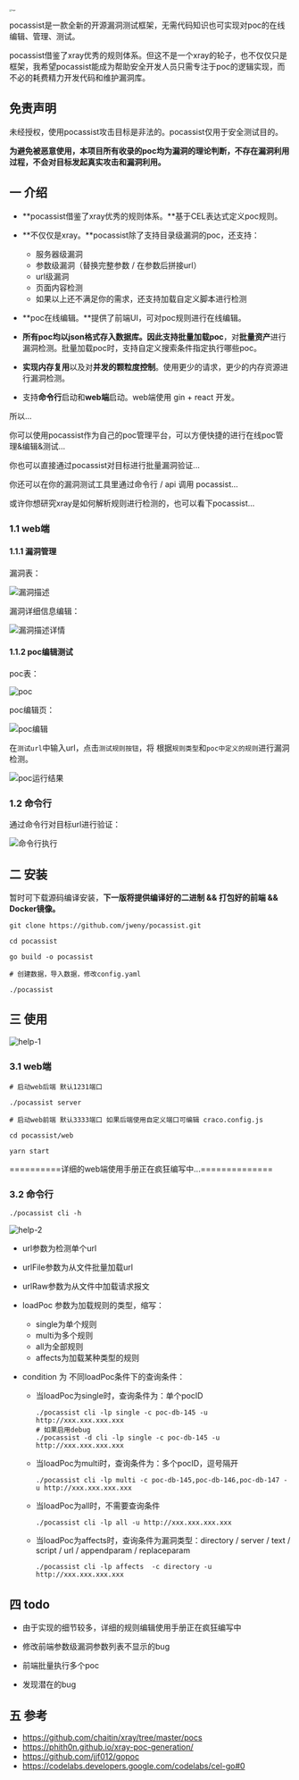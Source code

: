 

<img src="pic.assets/logo.png" alt="logo" style="zoom:25%;" />

pocassist是一款全新的开源漏洞测试框架，无需代码知识也可实现对poc的在线编辑、管理、测试。

pocassist借鉴了xray优秀的规则体系。但这不是一个xray的轮子，也不仅仅只是框架，我希望pocassist能成为帮助安全开发人员只需专注于poc的逻辑实现，而不必的耗费精力开发代码和维护漏洞库。



## 免责声明

未经授权，使用pocassist攻击目标是非法的。pocassist仅用于安全测试目的。

**为避免被恶意使用，本项目所有收录的poc均为漏洞的理论判断，不存在漏洞利用过程，不会对目标发起真实攻击和漏洞利用。**



## 一 介绍

- **pocassist借鉴了xray优秀的规则体系。**基于CEL表达式定义poc规则。
- **不仅仅是xray。**pocassist除了支持目录级漏洞的poc，还支持：
  - 服务器级漏洞
  - 参数级漏洞（替换完整参数  /  在参数后拼接url）
  - url级漏洞
  - 页面内容检测
  - 如果以上还不满足你的需求，还支持加载自定义脚本进行检测

- **poc在线编辑。**提供了前端UI，可对poc规则进行在线编辑。
- **所有poc均以json格式存入数据库。**因此支持**批量加载poc**，对**批量资产**进行漏洞检测。批量加载poc时，支持自定义搜索条件指定执行哪些poc。
- **实现内存复用**以及对**并发的颗粒度控制**。使用更少的请求，更少的内存资源进行漏洞检测。
- 支持**命令行**启动和**web端**启动。web端使用 gin + react 开发。



所以...

你可以使用pocassist作为自己的poc管理平台，可以方便快捷的进行在线poc管理&编辑&测试...

你也可以直接通过pocassist对目标进行批量漏洞验证...

你还可以在你的漏洞测试工具里通过命令行 / api 调用 pocassist...

或许你想研究xray是如何解析规则进行检测的，也可以看下pocassist...



### 1.1 web端

#### 1.1.1 漏洞管理

漏洞表：

![漏洞描述](pic.assets/漏洞描述.jpg)

漏洞详细信息编辑：

![漏洞描述详情](pic.assets/漏洞描述详情.jpg)

#### 1.1.2 poc编辑测试

poc表：

![poc](pic.assets/poc.jpg)

poc编辑页：

![poc编辑](pic.assets/poc编辑.jpg)

在`测试url`中输入url，点击`测试规则按钮`，将 根据`规则类型`和`poc中定义的规则`进行漏洞检测。

![poc运行结果](pic.assets/poc运行结果.jpg)

### 1.2 命令行

通过命令行对目标url进行验证：

![命令行执行](pic.assets/命令行执行.jpg)

## 二 安装

暂时可下载源码编译安装，**下一版将提供编译好的二进制 && 打包好的前端 && Docker镜像。**

```
git clone https://github.com/jweny/pocassist.git

cd pocassist

go build -o pocassist

# 创建数据，导入数据，修改config.yaml

./pocassist
```

## 三 使用

![help-1](pic.assets/help-1.jpg)

### 3.1 web端

```
# 启动web后端 默认1231端口

./pocassist server 

# 启动web前端 默认3333端口 如果后端使用自定义端口可编辑 craco.config.js

cd pocassist/web

yarn start
```

==========详细的web端使用手册正在疯狂编写中...==============

### 3.2 命令行

```
./pocassist cli -h
```

![help-2](pic.assets/help-2.jpg)

- url参数为检测单个url
- urlFile参数为从文件批量加载url
- urlRaw参数为从文件中加载请求报文

- loadPoc 参数为加载规则的类型，缩写：
  - single为单个规则
  - multi为多个规则
  - all为全部规则
  - affects为加载某种类型的规则

- condition 为 不同loadPoc条件下的查询条件：
  - 当loadPoc为single时，查询条件为：单个pocID

    ```
    ./pocassist cli -lp single -c poc-db-145 -u http://xxx.xxx.xxx.xxx
    # 如果启用debug
    ./pocassist -d cli -lp single -c poc-db-145 -u http://xxx.xxx.xxx.xxx
    ```

  - 当loadPoc为multi时，查询条件为：多个pocID，逗号隔开

    ```
    ./pocassist cli -lp multi -c poc-db-145,poc-db-146,poc-db-147 -u http://xxx.xxx.xxx.xxx
    ```

  - 当loadPoc为all时，不需要查询条件

    ```
    ./pocassist cli -lp all -u http://xxx.xxx.xxx.xxx
    ```

  - 当loadPoc为affects时，查询条件为漏洞类型：directory / server / text / script / url / appendparam / replaceparam

    ```
    ./pocassist cli -lp affects  -c directory -u http://xxx.xxx.xxx.xxx
    ```

## 四 todo

- 由于实现的细节较多，详细的规则编辑使用手册正在疯狂编写中

- 修改前端参数级漏洞参数列表不显示的bug

- 前端批量执行多个poc

- 发现潜在的bug

  

## 五 参考

- https://github.com/chaitin/xray/tree/master/pocs
- https://phith0n.github.io/xray-poc-generation/
- https://github.com/jjf012/gopoc
- https://codelabs.developers.google.com/codelabs/cel-go#0